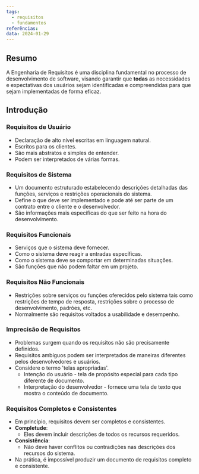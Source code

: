 ```yaml
---
tags:
  - requisitos
  - fundamentos
referências: 
data: 2024-01-29
---
```

## Resumo

A Engenharia de Requisitos é uma disciplina fundamental no processo de desenvolvimento de software, visando garantir que **todas** as necessidades e expectativas dos usuários sejam identificadas e compreendidas para que sejam implementadas de forma eficaz.

## Introdução

### Requisitos de Usuário

- Declaração de alto nível escritas em linguagem natural.
- Escritos para os clientes.
- São mais abstratos e simples de entender.
- Podem ser interpretados de várias formas.

### Requisitos de Sistema

- Um documento estruturado estabelecendo descrições detalhadas das funções, serviços e restrições operacionais do sistema.
- Define o que deve ser implementado e pode até ser parte de um contrato entre o cliente e o desenvolvedor.
- São informações mais específicas do que ser feito na hora do desenvolvimento.

### Requisitos Funcionais

- Serviços que o sistema deve fornecer.
- Como o sistema deve reagir a entradas específicas.
- Como o sistema deve se comportar em determinadas situações.
- São funções que não podem faltar em um projeto.

### Requisitos Não Funcionais

- Restrições sobre serviços ou funções oferecidos pelo sistema tais como restrições de tempo de resposta, restrições sobre o processo de desenvolvimento, padrões, etc.
- Normalmente são requisitos voltados a usabilidade e desempenho.

### Imprecisão de Requisitos

- Problemas surgem quando os requisitos não são precisamente definidos.
- Requisitos ambíguos podem ser interpretados de maneiras diferentes pelos desenvolvedores e usuários.
- Considere o termo 'telas apropriadas'.
  - Intenção do usuário - tela de propósito especial para cada tipo diferente de documento.
  - Interpretação do desenvolvedor - fornece uma tela de texto que mostra o conteúdo de documento.

### Requisitos Completos e Consistentes

- Em princípio, requisitos devem ser completos e consistentes.
- **Completude**:
  - Eles devem incluir descrições de todos os recursos requeridos.
- **Consistência**:
  - Não deve haver conflitos ou contradições nas descrições dos recursos do sistema.
- Na prática, é impossível produzir um documento de requisitos completo e consistente.
